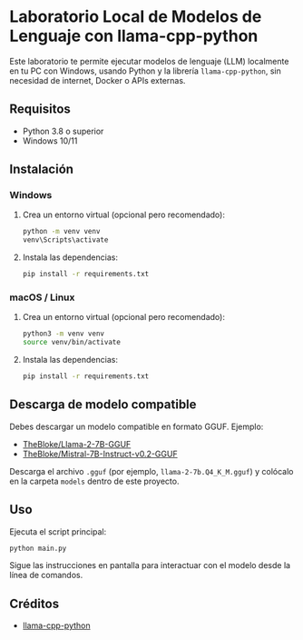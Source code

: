 # Laboratorio Local de Modelos de Lenguaje con llama-cpp-python

Este laboratorio te permite ejecutar modelos de lenguaje (LLM) localmente en tu PC con Windows, usando Python y la librería `llama-cpp-python`, sin necesidad de internet, Docker o APIs externas.

## Requisitos
- Python 3.8 o superior
- Windows 10/11

## Instalación

### Windows
1. Crea un entorno virtual (opcional pero recomendado):
   ```sh
   python -m venv venv
   venv\Scripts\activate
   ```
2. Instala las dependencias:
   ```sh
   pip install -r requirements.txt
   ```

### macOS / Linux
1. Crea un entorno virtual (opcional pero recomendado):
   ```sh
   python3 -m venv venv
   source venv/bin/activate
   ```
2. Instala las dependencias:
   ```sh
   pip install -r requirements.txt
   ```

## Descarga de modelo compatible
Debes descargar un modelo compatible en formato GGUF. Ejemplo:
- [TheBloke/Llama-2-7B-GGUF](https://huggingface.co/TheBloke/Llama-2-7B-GGUF)
- [TheBloke/Mistral-7B-Instruct-v0.2-GGUF](https://huggingface.co/TheBloke/Mistral-7B-Instruct-v0.2-GGUF)

Descarga el archivo `.gguf` (por ejemplo, `llama-2-7b.Q4_K_M.gguf`) y colócalo en la carpeta `models` dentro de este proyecto.

## Uso
Ejecuta el script principal:
```sh
python main.py
```

Sigue las instrucciones en pantalla para interactuar con el modelo desde la línea de comandos.

## Créditos
- [llama-cpp-python](https://github.com/abetlen/llama-cpp-python)
